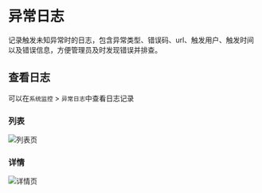 # 异常日志
记录触发未知异常时的日志，包含异常类型、错误码、url、触发用户、触发时间以及错误信息，方便管理员及时发现错误并排查。

## 查看日志
可以在`系统监控` > `异常日志`中查看日志记录
### 列表
![列表页](/assets/images/sys/error-log/list.png)
### 详情
![详情页](/assets/images/sys/error-log/input.png)
